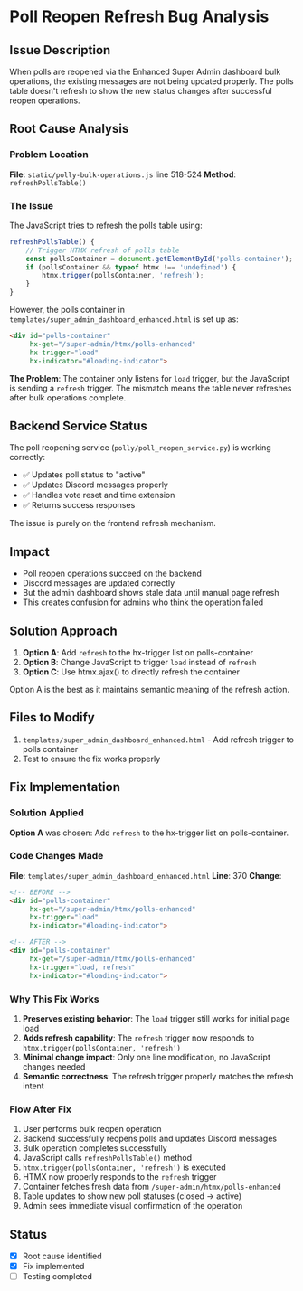 # Poll Reopen Refresh Bug Analysis

## Issue Description
When polls are reopened via the Enhanced Super Admin dashboard bulk operations, the existing messages are not being updated properly. The polls table doesn't refresh to show the new status changes after successful reopen operations.

## Root Cause Analysis

### Problem Location
**File**: `static/polly-bulk-operations.js` line 518-524
**Method**: `refreshPollsTable()`

### The Issue
The JavaScript tries to refresh the polls table using:
```javascript
refreshPollsTable() {
    // Trigger HTMX refresh of polls table
    const pollsContainer = document.getElementById('polls-container');
    if (pollsContainer && typeof htmx !== 'undefined') {
        htmx.trigger(pollsContainer, 'refresh');
    }
}
```

However, the polls container in `templates/super_admin_dashboard_enhanced.html` is set up as:
```html
<div id="polls-container" 
     hx-get="/super-admin/htmx/polls-enhanced" 
     hx-trigger="load"
     hx-indicator="#loading-indicator">
```

**The Problem**: The container only listens for `load` trigger, but the JavaScript is sending a `refresh` trigger. The mismatch means the table never refreshes after bulk operations complete.

## Backend Service Status
The poll reopening service (`polly/poll_reopen_service.py`) is working correctly:
- ✅ Updates poll status to "active" 
- ✅ Updates Discord messages properly
- ✅ Handles vote reset and time extension
- ✅ Returns success responses

The issue is purely on the frontend refresh mechanism.

## Impact
- Poll reopen operations succeed on the backend
- Discord messages are updated correctly
- But the admin dashboard shows stale data until manual page refresh
- This creates confusion for admins who think the operation failed

## Solution Approach
1. **Option A**: Add `refresh` to the hx-trigger list on polls-container
2. **Option B**: Change JavaScript to trigger `load` instead of `refresh`  
3. **Option C**: Use htmx.ajax() to directly refresh the container

Option A is the best as it maintains semantic meaning of the refresh action.

## Files to Modify
1. `templates/super_admin_dashboard_enhanced.html` - Add refresh trigger to polls container
2. Test to ensure the fix works properly

## Fix Implementation

### Solution Applied
**Option A** was chosen: Add `refresh` to the hx-trigger list on polls-container.

### Code Changes Made

**File**: `templates/super_admin_dashboard_enhanced.html`
**Line**: 370
**Change**:
```html
<!-- BEFORE -->
<div id="polls-container"
     hx-get="/super-admin/htmx/polls-enhanced"
     hx-trigger="load"
     hx-indicator="#loading-indicator">

<!-- AFTER -->
<div id="polls-container"
     hx-get="/super-admin/htmx/polls-enhanced"
     hx-trigger="load, refresh"
     hx-indicator="#loading-indicator">
```

### Why This Fix Works
1. **Preserves existing behavior**: The `load` trigger still works for initial page load
2. **Adds refresh capability**: The `refresh` trigger now responds to `htmx.trigger(pollsContainer, 'refresh')`
3. **Minimal change impact**: Only one line modification, no JavaScript changes needed
4. **Semantic correctness**: The refresh trigger properly matches the refresh intent

### Flow After Fix
1. User performs bulk reopen operation
2. Backend successfully reopens polls and updates Discord messages
3. Bulk operation completes successfully
4. JavaScript calls `refreshPollsTable()` method
5. `htmx.trigger(pollsContainer, 'refresh')` is executed
6. HTMX now properly responds to the `refresh` trigger
7. Container fetches fresh data from `/super-admin/htmx/polls-enhanced`
8. Table updates to show new poll statuses (closed → active)
9. Admin sees immediate visual confirmation of the operation

## Status
- [x] Root cause identified
- [x] Fix implemented
- [ ] Testing completed